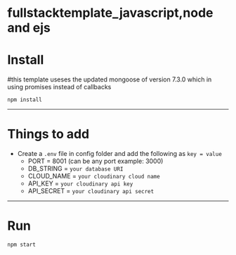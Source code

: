 # fullstacktemplate_javascript,node and ejs




# Install
#this template useses the updated mongoose of version 7.3.0 which in using promises instead of callbacks

`npm install`

---

# Things to add

- Create a `.env` file in config folder and add the following as `key = value`
  - PORT = 8001 (can be any port example: 3000)
  - DB_STRING = `your database URI`
  - CLOUD_NAME = `your cloudinary cloud name`
  - API_KEY = `your cloudinary api key`
  - API_SECRET = `your cloudinary api secret`

---

# Run

`npm start`
